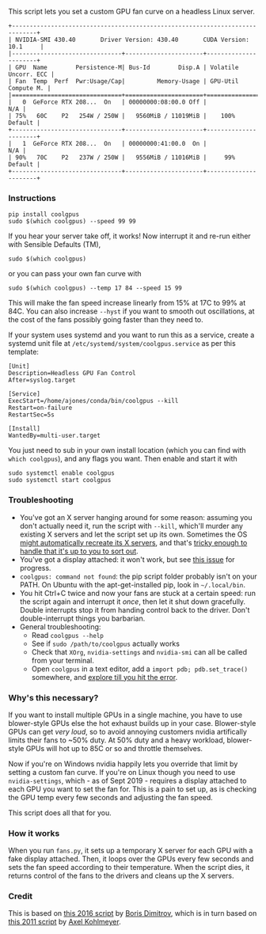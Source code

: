 This script lets you set a custom GPU fan curve on a headless Linux server.

```text
+-----------------------------------------------------------------------------+
| NVIDIA-SMI 430.40       Driver Version: 430.40       CUDA Version: 10.1     |
|-------------------------------+----------------------+----------------------+
| GPU  Name        Persistence-M| Bus-Id        Disp.A | Volatile Uncorr. ECC |
| Fan  Temp  Perf  Pwr:Usage/Cap|         Memory-Usage | GPU-Util  Compute M. |
|===============================+======================+======================|
|   0  GeForce RTX 208...  On   | 00000000:08:00.0 Off |                  N/A |
| 75%   60C    P2   254W / 250W |   9560MiB / 11019MiB |    100%      Default |
+-------------------------------+----------------------+----------------------+
|   1  GeForce RTX 208...  On   | 00000000:41:00.0  On |                  N/A |
| 90%   70C    P2   237W / 250W |   9556MiB / 11016MiB |     99%      Default |
+-------------------------------+----------------------+----------------------+
```

### Instructions
```
pip install coolgpus
sudo $(which coolgpus) --speed 99 99
``` 
If you hear your server take off, it works! Now interrupt it and re-run either with Sensible Defaults (TM),
```
sudo $(which coolgpus)
```
or you can pass your own fan curve with 
```
sudo $(which coolgpus) --temp 17 84 --speed 15 99 
```
This will make the fan speed increase linearly from 15% at 17C to 99% at 84C.  You can also increase `--hyst` if you want to smooth out oscillations, at the cost of the fans possibly going faster than they need to.

If your system uses systemd and you want to run this as a service, create a systemd unit file at `/etc/systemd/system/coolgpus.service` as per this template:

```
[Unit]
Description=Headless GPU Fan Control
After=syslog.target

[Service]
ExecStart=/home/ajones/conda/bin/coolgpus --kill 
Restart=on-failure
RestartSec=5s

[Install]
WantedBy=multi-user.target
```
You just need to sub in your own install location (which you can find with `which coolgpus`), and any flags you want. Then enable and start it with
```
sudo systemctl enable coolgpus
sudo systemctl start coolgpus
```

### Troubleshooting
* You've got an X server hanging around for some reason: assuming you don't actually need it, run the script with `--kill`, which'll murder any existing X servers and let the script set up its own. Sometimes the OS [might automatically recreate its X servers](https://unix.stackexchange.com/questions/25668/how-to-close-x-server-to-avoid-errors-while-updating-nvidia-driver), and that's [tricky enough to handle that it's up to you to sort out](https://unix.stackexchange.com/questions/25668/how-to-close-x-server-to-avoid-errors-while-updating-nvidia-driver).
* You've got a display attached: it won't work, but see [this issue](https://github.com/andyljones/coolgpus/issues/1) for progress.
* `coolgpus: command not found`: the pip script folder probably isn't on your PATH. On Ubuntu with the apt-get-installed pip, look in `~/.local/bin`.
* You hit Ctrl+C twice and now your fans are stuck at a certain speed: run the script again and interrupt it _once_, then let it shut down gracefully. Double interrupts stop it from handing control back to the driver. Don't double-interrupt things you barbarian. 
* General troubleshooting: 
    * Read `coolgpus --help` 
    * See if `sudo /path/to/coolgpus` actually works
    * Check that `XOrg`, `nvidia-settings` and `nvidia-smi` can all be called from your terminal. 
    * Open `coolgpus` in a text editor, add a `import pdb; pdb.set_trace()` somewhere, and [explore till you hit the error](https://docs.python.org/3/library/pdb.html#debugger-commands). 

### Why's this necessary?
If you want to install multiple GPUs in a single machine, you have to use blower-style GPUs else the hot exhaust builds up in your case. Blower-style GPUs can get _very loud_, so to avoid annoying customers nvidia artifically limits their fans to ~50% duty. At 50% duty and a heavy workload, blower-style GPUs will hot up to 85C or so and throttle themselves. 

Now if you're on Windows nvidia happily lets you override that limit by setting a custom fan curve. If you're on Linux though you need to use `nvidia-settings`, which - as of Sept 2019 - requires a display attached to each GPU you want to set the fan for. This is a pain to set up, as is checking the GPU temp every few seconds and adjusting the fan speed. 

This script does all that for you.

### How it works
When you run `fans.py`, it sets up a temporary X server for each GPU with a fake display attached. Then, it loops over the GPUs every few seconds and sets the fan speed according to their temperature. When the script dies, it returns control of the fans to the drivers and cleans up the X servers.

### Credit
This is based on [this 2016 script](https://github.com/boris-dimitrov/set_gpu_fans_public) by [Boris Dimitrov](dimiroll@gmail.com), which is in turn based on [this 2011 script](https://sites.google.com/site/akohlmey/random-hacks/nvidia-gpu-coolness) by [Axel Kohlmeyer](akohlmey@gmail.com).
